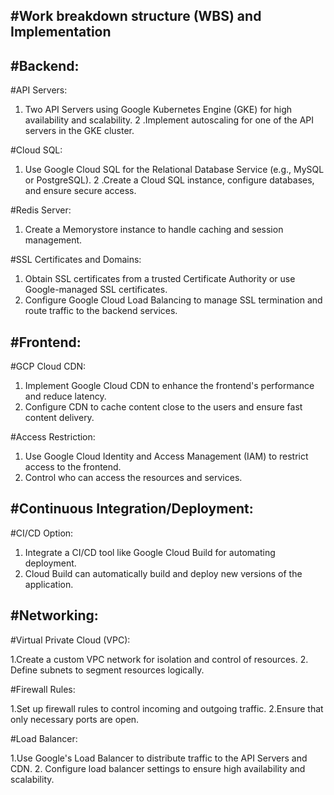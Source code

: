 #Work breakdown structure (WBS) and Implementation
----------------------------------------------------

#Backend:
---------

#API Servers:

1. Two API Servers using Google Kubernetes Engine (GKE) for high availability and scalability.
2 .Implement autoscaling for one of the API servers in the GKE cluster.

#Cloud SQL:
1. Use Google Cloud SQL for the Relational Database Service (e.g., MySQL or PostgreSQL).
2 .Create a Cloud SQL instance, configure databases, and ensure secure access.


#Redis Server:
1. Create a Memorystore instance to handle caching and session management.


#SSL Certificates and Domains:

1. Obtain SSL certificates from a trusted Certificate Authority or use Google-managed SSL certificates.
2. Configure Google Cloud Load Balancing to manage SSL termination and route traffic to the backend services.


#Frontend:
----------
#GCP Cloud CDN:
1. Implement Google Cloud CDN to enhance the frontend's performance and reduce latency.
2. Configure CDN to cache content close to the users and ensure fast content delivery.


#Access Restriction:

1. Use Google Cloud Identity and Access Management (IAM) to restrict access to the frontend.
2. Control who can access the resources and services.


#Continuous Integration/Deployment:
------------------------------------
#CI/CD Option:
1. Integrate a CI/CD tool like Google Cloud Build for automating deployment.
2. Cloud Build can automatically build and deploy new versions of the application.

#Networking:
-----------
#Virtual Private Cloud (VPC):

1.Create a custom VPC network for isolation and control of resources.
2. Define subnets to segment resources logically.

#Firewall Rules:

1.Set up firewall rules to control incoming and outgoing traffic.
2.Ensure that only necessary ports are open.

#Load Balancer:

1.Use Google's Load Balancer to distribute traffic to the API Servers and CDN.
2. Configure load balancer settings to ensure high availability and scalability.

